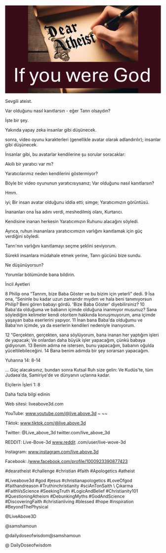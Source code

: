 ![Video cover image](../cover.jpg "cover photo")

Sevgili ateist.

Var olduğunu nasıl kanıtlarsın - eğer Tanrı olsaydın?

İşte bir şey.

Yakında yapay zeka insanlar gibi düşünecek.

sonra, video oyunu karakterleri (genellikle avatar olarak adlandırılır); insanlar gibi düşünecek.

İnsanlar gibi, bu avatarlar kendilerine şu sorular soracaklar:

Akıllı bir yaratıcı var mı?

Yaratıcılarımız neden kendilerini göstermiyor?

Böyle bir video oyununun yaratıcısıysanız; Var olduğunu nasıl kanıtlarsın?

Hmm.

iyi; Bir insan avatar olduğunu iddia etti; simge; Yaratıcımızın görüntüsü.

İnananları ona İsa adını verdi, meshedilmiş olanı, Kurtarıcı.

Kendisine inanan herkesin Yaratıcımızın Ruhunu alacağını söyledi.

Ayrıca, ruhun inananlara yaratıcıcımızın varlığını kanıtlamak için güç verdiğini söyledi.

Tanrı'nın varlığını kanıtlamayı seçme şeklini seviyorum.

Sürekli insanlara müdahale etmek yerine, Tanrı gücünü bize sundu.

Ne düşünüyorsun?

Yorumlar bölümünde bana bildirin.

İncil Ayetleri

8 Philip ona “Tanrım, bize Baba Göster ve bu bizim için yeterli” dedi. 9 İsa ona, “Seninle bu kadar uzun zamandır mıydım ve hala beni tanımıyorsun Philip? Beni gören babayı gördü. 'Bize Baba Göster' diyebilirsiniz? 10 Baba'da olduğuma ve babanın içimde olduğuna inanmıyor musunuz? Sana söylediğim kelimeler kendi otoritem hakkında konuşmuyorum, ama içimde yaşayan baba eserlerini yapıyor. 11 İnan bana Baba'da olduğumu ve Baba'nın içimde, ya da eserlerin kendileri nedeniyle inanıyorum.

12 “Gerçekten, gerçekten, sana söylüyorum, bana inanan her yaptığım işleri de yapacak; Ve onlardan daha büyük işler yapacağım, çünkü babaya gidiyorum. 13 Benim adıma ne istersen, bunu yapacağım, babanın oğulda yüceltilebileceğini. 14 Bana benim adımda bir şey sorarsan yapacağım.

Yuhanna 14: 8-14

... Güç alacaksınız, bundan sonra Kutsal Ruh size gelin: Ve Kudüs'te, tüm Judaea'da, Samiriye'de ve dünyanın uçlarına kadar.

Elçilerin İşleri 1: 8

Daha fazla bilgi edinin

Web sitesi: liveabove3d.com

YouTube: www.youtube.com/@live.above.3d ~ ~~

Tiktok: www.tiktok.com/@live.above.3d

Twitter: @Live_above_3d twitter.com/live_above_3d

REDDIT: Live-Bove-3d www.reddit .com/user/live-wove-3d

Instagram: www.instagram.com/live.above.3d

Facebook: /www.facebook.com/profile/1000923390877423

#dearatheist #challenge #christian #faith #Apologetics #atheist

#Liveabove3d #god #jesus #christianapologetics #LoveOfgod #faithandreason #Truthinchristianity #sciAnTonSaith \ Çıkarma #FaithVsScience #SeekingTruth #LogicAndBelief #Christianity101 #QuestioningAtheism #DebunkingMyths #GodAndScience #DiscoveringFaith #christianliving #blessed #hope #inspiration #BeyondThePhysical

@LiveAbove3D

@samshamoun

@dailydoseofwisdom@samshamoun

@ DailyDoseofwisdom